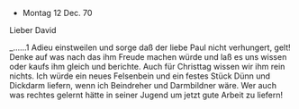 + Montag 12 Dec. 70

Lieber David

_......1
Adieu einstweilen und sorge daß der liebe Paul nicht verhungert, gelt! Denke auf was nach das ihm Freude machen würde und laß es uns wissen oder kaufs ihm gleich und berichte. Auch für Christtag wissen wir ihm rein nichts. Ich würde ein neues Felsenbein und ein festes Stück Dünn und Dickdarm liefern, wenn ich Beindreher und Darmbildner wäre. Wer auch was rechtes gelernt hätte in seiner Jugend um jetzt gute Arbeit zu liefern! 